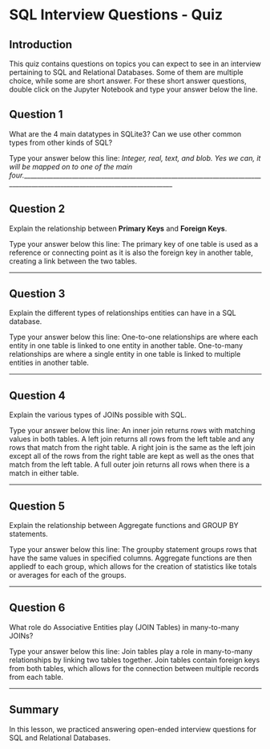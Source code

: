 
# SQL Interview Questions  - Quiz


## Introduction

This quiz contains questions on topics you can expect to see in an interview pertaining to SQL and Relational Databases. Some of them are multiple choice, while some are short answer. For these short answer questions, double click on the Jupyter Notebook and type your answer below the line. 

## Question 1

What are the 4 main datatypes in SQLite3? Can we use other common types from other kinds of SQL?

Type your answer below this line:
_Integer, real, text, and blob. Yes we can, it will be mapped on to one of the main four.______________________________________________________________________________________________________________________________





## Question 2

Explain the relationship between **Primary Keys** and **Foreign Keys**.

Type your answer below this line:
The primary key of one table is used as a reference or connecting point as it is also the foreign key in another table, creating a link between the two tables.
_______________________________________________________________________________________________________________________________





## Question 3

Explain the different types of relationships entities can have in a SQL database. 

Type your answer below this line:
One-to-one relationships are where each entity in one table is linked to one entity in another table. One-to-many relationships are where a single entity in one table is linked to multiple entities in another table.
_______________________________________________________________________________________________________________________________


## Question 4

Explain the various types of JOINs possible with SQL. 

Type your answer below this line:
An inner join returns rows with matching values in both tables. A left join returns all rows from the left table and any rows that match from the right table. A right join is the same as the left join except all of the rows from the right table are kept as well as the ones that match from the left table. A full outer join returns all rows when there is a match in either table.
_______________________________________________________________________________________________________________________________



## Question 5

Explain the relationship between Aggregate functions and GROUP BY statements.

Type your answer below this line:
The groupby statement groups rows that have the same values in specified columns. Aggregate functions are then appliedf to each group, which allows for the creation of statistics like totals or averages for each of the groups.
_______________________________________________________________________________________________________________________________



## Question 6

What role do Associative Entities play (JOIN Tables) in many-to-many JOINs?


Type your answer below this line:
Join tables play a role in many-to-many relationships by linking two tables together. Join tables contain foreign keys from both tables, which allows for the connection between multiple records from each table.
_______________________________________________________________________________________________________________________________



## Summary

In this lesson, we practiced answering open-ended interview questions for SQL and Relational Databases. 
